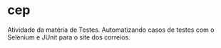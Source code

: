 # cep
Atividade da matéria de Testes. Automatizando casos de testes com o Selenium e JUnit para o site dos correios.
